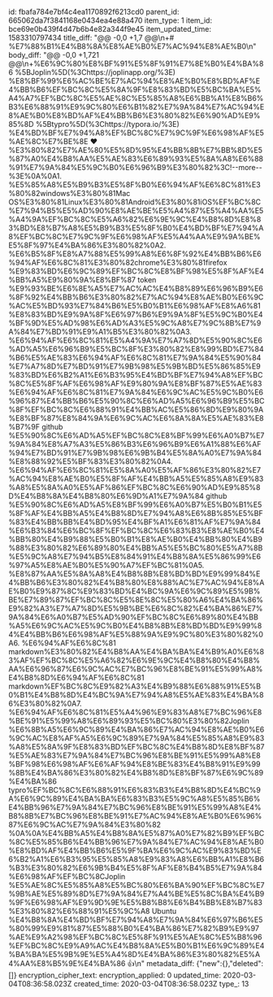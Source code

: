 id: fbafa784e7bf4c4ea1170892f6213cd0
parent_id: 665062da7f3841168e0434ea4e88a470
item_type: 1
item_id: bce69e0b439f4d47b6b4e82a344f9e45
item_updated_time: 1583310797434
title_diff: "@@ -0,0 +1,7 @@\n+# %E7%88%B1%E4%B8%8A%E8%AE%B0%E7%AC%94%E8%AE%B0\n"
body_diff: "@@ -0,0 +1,721 @@\n+%E6%9C%80%E8%BF%91%E5%8F%91%E7%8E%B0%E4%BA%86 %5BJoplin%5D(%3Chttps://joplinapp.org/%3E) %E8%BF%99%E6%AC%BE%E7%AC%94%E8%AE%B0%E8%BD%AF%E4%BB%B6%EF%BC%8C%E5%8A%9F%E8%83%BD%E5%BC%BA%E5%A4%A7%EF%BC%8C%E5%AE%8C%E5%85%A8%E6%BB%A1%E8%B6%B3%E6%88%91%E9%9C%80%E6%B1%82%E7%9A%84%E7%AC%94%E8%AE%B0%E8%BD%AF%E4%BB%B6%E3%80%82%E6%90%AD%E9%85%8D %5Btypro%5D(%3Chttps://typora.io/%3E) %E4%BD%BF%E7%94%A8%EF%BC%8C%E7%9C%9F%E6%98%AF%E5%AE%8C%E7%BE%8E :heart: %E3%80%82%E7%AE%80%E5%8D%95%E4%BB%8B%E7%BB%8D%E5%87%A0%E4%B8%AA%E5%AE%83%E6%89%93%E5%8A%A8%E6%88%91%E7%9A%84%E5%9C%B0%E6%96%B9%E3%80%82%3C!--more--%3E%0A%0A1. %E5%85%A8%E5%B9%B3%E5%8F%B0%E6%94%AF%E6%8C%81%E3%80%82windows%E3%80%81Mac OS%E3%80%81Linux%E3%80%81Android%E3%80%81iOS%EF%BC%8C%E7%94%B5%E5%AD%90%E8%AE%BE%E5%A4%87%E5%A4%AA%E5%A4%9A%EF%BC%8C%E5%A6%82%E6%9E%9C%E4%B8%8D%E8%83%BD%E8%B7%A8%E5%B9%B3%E5%8F%B0%E4%BD%BF%E7%94%A8%EF%BC%8C%E7%9C%9F%E6%98%AF%E5%A4%AA%E9%9A%BE%E5%8F%97%E4%BA%86%E3%80%82%0A2. %E6%B5%8F%E8%A7%88%E5%99%A8%E6%8F%92%E4%BB%B6%E6%94%AF%E6%8C%81%E3%80%82chrome%E3%80%81firefox %E9%83%BD%E6%9C%89%EF%BC%8C%E8%BF%98%E5%8F%AF%E4%BB%A5%E9%80%9A%E8%BF%87 token %E9%93%BE%E6%8E%A5%E7%AC%AC%E4%B8%89%E6%96%B9%E6%8F%92%E4%BB%B6%E3%80%82%E7%AC%94%E8%AE%B0%E6%9C%AC%E5%BD%93%E7%84%B6%E5%B0%B1%E6%98%AF%E8%A6%81%E8%83%BD%E9%9A%8F%E6%97%B6%E9%9A%8F%E5%9C%B0%E4%BF%9D%E5%AD%98%E6%AD%A3%E5%9C%A8%E7%9C%8B%E7%9A%84%E7%BD%91%E9%A1%B5%E3%80%82%0A3. %E6%94%AF%E6%8C%81%E5%A4%9A%E7%A7%8D%E5%90%8C%E6%AD%A5%E6%96%B9%E5%BC%8F%E3%80%82%E8%99%BD%E7%84%B6%E5%AE%83%E6%94%AF%E6%8C%81%E7%9A%84%E5%90%84%E7%A7%8D%E7%BD%91%E7%9B%98%E5%9B%BD%E5%86%85%E9%83%BD%E6%B2%A1%E6%B3%95%E4%BD%BF%E7%94%A8%EF%BC%8C%E5%8F%AF%E6%98%AF%E9%80%9A%E8%BF%87%E5%AE%83%E6%94%AF%E6%8C%81%E7%9A%84%E6%9C%AC%E5%9C%B0%E6%96%87%E4%BB%B6%E5%90%8C%E6%AD%A5%E6%96%B9%E5%BC%8F%EF%BC%8C%E6%88%91%E4%BB%AC%E5%86%8D%E9%80%9A%E8%BF%87%E8%84%9A%E6%9C%AC%E6%8A%8A%E5%AE%83%E8%B7%9F github %E5%90%8C%E6%AD%A5%EF%BC%8C%E8%BF%99%E6%A0%B7%E7%9A%84%E8%A7%A3%E5%86%B3%E6%96%B9%E6%A1%88%E6%AF%94%E7%BD%91%E7%9B%98%E6%9B%B4%E5%8A%A0%E7%9A%84%E8%88%92%E5%BF%83%E3%80%82%0A4. %E6%94%AF%E6%8C%81%E5%8A%A0%E5%AF%86%E3%80%82%E7%AC%94%E8%AE%B0%E5%8F%AF%E4%BB%A5%E5%85%A8%E9%83%A8%E5%8A%A0%E5%AF%86%EF%BC%8C%E6%90%AD%E9%85%8D%E4%B8%8A%E4%B8%80%E6%9D%A1%E7%9A%84 github %E5%90%8C%E6%AD%A5%E8%BF%99%E6%A0%B7%E5%B0%B1%E5%8F%AF%E4%BB%A5%E4%B8%8D%E7%94%A8%E6%8B%85%E5%BF%83%E4%BB%BB%E4%BD%95%E4%BF%A1%E6%81%AF%E7%9A%84%E6%B3%84%E6%BC%8F%EF%BC%8C%E6%83%B3%E8%AE%B0%E4%BB%80%E4%B9%88%E5%B0%B1%E8%AE%B0%E4%BB%80%E4%B9%88%E3%80%82%E6%89%80%E4%BB%A5%E5%BC%80%E5%A7%8B%E5%9C%A8%E7%94%B5%E8%84%91%E4%B8%8A%E5%86%99%E6%97%A5%E8%AE%B0%E5%90%A7%EF%BC%81%0A5. %E8%87%AA%E5%8A%A8%E4%B8%8B%E8%BD%BD%E9%99%84%E4%BB%B6%E3%80%82%E4%B8%80%E8%88%AC%E7%AC%94%E8%AE%B0%E9%87%8C%E9%83%BD%E4%BC%9A%E6%9C%89%E5%9B%BE%E7%89%87%EF%BC%8C%E5%8E%8C%E5%80%A6%E4%BA%86%E9%82%A3%E7%A7%8D%E5%9B%BE%E6%8C%82%E4%BA%86%E7%9A%84%E6%A0%B7%E5%AD%90%EF%BC%8C%E6%89%80%E4%BB%A5%E6%9C%AC%E5%9C%B0%E4%B8%8B%E8%BD%BD%E9%99%84%E4%BB%B6%E6%98%AF%E5%88%9A%E9%9C%80%E3%80%82%0A6. %E6%94%AF%E6%8C%81 markdown%E3%80%82%E4%B8%AA%E4%BA%BA%E4%B9%A0%E6%83%AF%EF%BC%8C%E5%A6%82%E6%9E%9C%E4%B8%80%E4%B8%AA%E6%96%87%E6%9C%AC%E7%BC%96%E8%BE%91%E5%99%A8%E4%B8%8D%E6%94%AF%E6%8C%81 markdown%EF%BC%8C%E9%82%A3%E4%B9%88%E6%88%91%E5%B0%B1%E4%B8%8D%E4%BC%9A%E7%94%A8%E5%AE%83%E4%BA%86%E3%80%82%0A7. %E6%94%AF%E6%8C%81%E5%A4%96%E9%83%A8%E7%BC%96%E8%BE%91%E5%99%A8%E6%89%93%E5%BC%80%E3%80%82Joplin %E6%8B%A5%E6%9C%89%E4%BA%86%E7%AC%94%E8%AE%B0%E6%9C%AC%E8%AF%A5%E6%9C%89%E7%9A%84%E5%85%A8%E9%83%A8%E5%8A%9F%E8%83%BD%EF%BC%8C%E4%B8%8D%E8%BF%87%E5%AE%83%E7%9A%84%E7%BC%96%E8%BE%91%E5%99%A8%E8%BF%98%E6%98%AF%E6%AF%94%E8%BE%83%E4%B8%91%E9%99%8B%E4%BA%86%E3%80%82%E4%B8%8D%E8%BF%87%E6%9C%89%E4%BA%86 typro%EF%BC%8C%E6%88%91%E6%83%B3%E4%B8%8D%E4%BC%9A%E6%9C%89%E4%BA%BA%E6%83%B3%E5%9C%A8%E5%85%B6%E4%BB%96%E7%9A%84%E7%BC%96%E8%BE%91%E5%99%A8%E4%B8%8B%E7%BC%96%E8%BE%91%E7%AC%94%E8%AE%B0%E6%96%87%E6%9C%AC%E7%9A%84%E3%80%82 %0A%0A%E4%BB%A5%E4%B8%8A%E5%87%A0%E7%82%B9%EF%BC%8C%E5%85%B6%E4%BB%96%E7%9A%84%E7%AC%94%E8%AE%B0%E8%BD%AF%E4%BB%B6%E5%9F%BA%E6%9C%AC%E9%83%BD%E6%B2%A1%E6%B3%95%E5%85%A8%E9%83%A8%E6%BB%A1%E8%B6%B3%E3%80%82%E6%9B%B4%E5%8F%AF%E8%B4%B5%E7%9A%84%E6%98%AF%EF%BC%8CJoplin %E5%AE%8C%E5%85%A8%E5%BC%80%E6%BA%90%EF%BC%8C%E7%9B%AE%E5%89%8D%E7%9A%84%E7%A4%BE%E5%8C%BA%E4%B9%9F%E6%98%AF%E9%9D%9E%E5%B8%B8%E6%B4%BB%E8%B7%83%E3%80%82%E6%88%91%E5%9C%A8 Ubuntu %E4%B8%8A%E4%BD%BF%E7%94%A8%E7%9A%84%E6%97%B6%E5%80%99%E9%81%87%E5%88%B0%E4%BA%86%E7%82%B9%E9%97%AE%E9%A2%98%EF%BC%8C%E5%8F%91%E5%AE%8C%E5%B8%96%EF%BC%8C%E9%A9%AC%E4%B8%8A%E5%B0%B1%E6%9C%89%E4%BA%BA%E5%9B%9E%E5%A4%8D%E4%BA%86%E3%80%82%E5%A4%AA%E8%B5%9E%E4%BA%86 :+1:\n"
metadata_diff: {"new":{},"deleted":[]}
encryption_cipher_text: 
encryption_applied: 0
updated_time: 2020-03-04T08:36:58.023Z
created_time: 2020-03-04T08:36:58.023Z
type_: 13